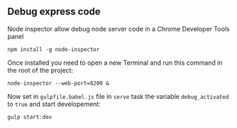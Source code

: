 ## Debug express code
Node inspector allow debug node server code in a Chrome Developer Tools panel
```
npm install -g node-inspector
```

Once installed you need to open a new Terminal and run this command in the root of the project:

```
node-inspector --web-port=8200 &
```

Now set in `gulpfile.babel.js` file in `serve` task the variable `debug_activated` to `true` and start developement:

```
gulp start:dev
```
